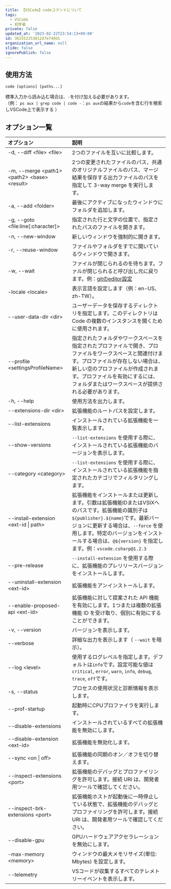 ```yaml
---
title: 【VSCode】codeコマンドについて
tags:
  - VSCode
  - 初学者
private: false
updated_at: '2023-02-22T23:54:13+09:00'
id: 362552253812d7e749d1
organization_url_name: null
slide: false
ignorePublish: false
---
```


## 使用方法

```
code [options] [paths...]
```

標準入力から読み込む場合は、`-`を付け加える必要があります。  
（例： `ps aux | grep code | code -`：`ps aux`の結果から`code`を含む行を検索しVSCode上で表示する ）

## オプション一覧

| オプション                                      | 説明                                                                                                                                                                                                                                                                                   |
| :---------------------------------------------- | :------------------------------------------------------------------------------------------------------------------------------------------------------------------------------------------------------------------------------------------------------------------------------------- |
| -d, --diff \<file> \<file>                      | 2つのファイルを互いに比較します。                                                                                                                                                                                                                                                      |
| -m, --merge \<path1> \<path2> \<base> \<result> | 2つの変更されたファイルのパス、共通のオリジナルファイルのパス、マージ結果を保存する出力ファイルのパスを指定して 3-way merge を実行します。                                                                                                                                       |
| -a, --add \<folder>                             | 最後にアクティブになったウィンドウにフォルダを追加します。                                                                                                                                                                                                                             |
| -g, --goto \<file:line[:character]>             | 指定された行と文字の位置で、指定されたパスのファイルを開きます。                                                                                                                                                                                                                       |
| -n, --new-window                                | 新しいウィンドウを強制的に開きます。                                                                                                                                                                                                                                                   |
| -r, --reuse-window                              | ファイルやフォルダをすでに開いているウィンドウで開きます。                                                                                                                                                                                                                             |
| -w, --wait                                      | ファイルが閉じられるのを待ちます。ファルが閉じられると呼び出し元に戻ります。例：[gitのeditor設定](https://stackoverflow.com/questions/68975299/why-should-i-use-wait-when-selecting-my-default-editor-in-git)                                                                                                                                                                                                                                              |
| -locale \<locale>                               | 表示言語を設定します（例：en-US、zh-TW）。                                                                                                                                                                                                                                               |
| --user-data-dir \<dir>                          | ユーザーデータを保存するディレクトリを指定します。このディレクトリは Code の複数のインスタンスを開くために使用されます。                                                                                                                                                               |
| --profile \<settingsProfileName>                | 指定されたフォルダやワークスペースを指定されたプロファイルで開き、プロファイルをワークスペースと関連付けます。プロファイルが存在しない場合は、新しい空のプロファイルが作成されます。プロファイルを有効にするには、フォルダまたはワークスペースが提供される必要があります。         |
| -h, --help                                      | 使用方法を出力します。                                                                                                                                                                                                                                                                 |
| --extensions-dir \<dir>                         | 拡張機能のルートパスを設定します。                                                                                                                                                                                                                                                     |
| --list-extensions                               | インストールされている拡張機能を一覧表示します。                                                                                                                                                                                                                                       |
| --show-versions                                 | `--list-extensions` を使用する際に、インストールされている拡張機能のバージョンを表示します。                                                                                                                                                                                           |
| --category \<category>                          | `--list-extensions` を使用する際に、インストールされている拡張機能を指定されたカテゴリでフィルタリングします。                                                                                                                                                                         |
| --install-extension \<ext-id \| path>           | 拡張機能をインストールまたは更新します。引数は拡張機能IDまたはVSIXへのパスです。拡張機能の識別子は`${publisher}.${name}`です。最新バージョンに更新する場合は、`--force` を使用します。特定のバージョンをインストールする場合は、`@${version}` を指定します。例：`vscode.csharp@1.2.3`|
| --pre-release                                   | `--install-extension` を使用する際に、拡張機能のプレリリースバージョンをインストールします。                                                                                                                                                                                           |
| --uninstall-extension \<ext-id>                 | 拡張機能をアンインストールします。                                                                                                                                                                                                                                                     |
| --enable-proposed-api \<ext-id>                 | 拡張機能に対して提案された API 機能を有効にします。1つまたは複数の拡張機能 ID を受け取り、個別に有効にすることができます。                                                                                                                                                             |
| -v, --version                                   | バージョンを表示します。                                                                                                                                                                                                                                                               |
| --verbose                                       | 詳細な出力を表示します（ `--wait` を暗示）。                                                                                                                                                                                                                                           |
| --log \<level>                                  | 使用するログレベルを指定します。デフォルトは`info`です。設定可能な値は `critical`, `error`, `warn`, `info`, `debug`, `trace`, `off`です。                                                                                                                                              |
| -s, --status                                    | プロセスの使用状況と診断情報を表示します。                                                                                                                                                                                                                                             |
| --prof-startup                                  | 起動時にCPUプロファイラを実行します。                                                                                                                                                                                                                                                  |
| --disable-extensions                            | インストールされているすべての拡張機能を無効にします。                                                                                                                                                                                                                                 |
| --disable-extension \<ext-id>                   | 拡張機能を無効化します。                                                                                                                                                                                                                                                               |
| --sync \<on \| off>                             | 拡張機能の同期のオン／オフを切り替えます。                                                                                                                                                                                                                                             |
| --inspect-extensions \<port>                    | 拡張機能のデバッグとプロファイリングを許可します。接続 URI は、開発者用ツールで確認してください。                                                                                                                                                                                          |
| --inspect-brk-extensions \<port>                | 拡張機能ホストが起動後に一時停止している状態で、拡張機能のデバッグとプロファイリングを許可します。接続 URI は、開発者用ツールで確認してください。                                                                                                                                      |
| --disable-gpu                                   | GPUハードウェアアクセラレーションを無効にします。                                                                                                                                                                                                                                      |
| -max-memory \<memory>                           | ウィンドウの最大メモリサイズ(単位: Mbytes) を設定します。                                                                                                                                                                                                                              |
| --telemetry                                     | VSコードが収集するすべてのテレメトリーイベントを表示します。                                                                                                                                                                                                                           |
